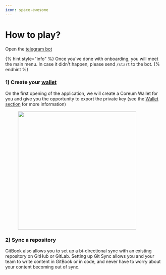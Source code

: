 ```yaml
---
icon: space-awesome
---
```


# How to play?

Open the [telegram bot ](https://t.me/BlockchainGamesBot)

{% hint style="info" %}
Once you've done with onboarding, you will meet the main menu. In case it didn't happen, please send `/start` to the bot.
{% endhint %}

### 1) Create your [wallet](../basics/markdown.md)&#x20;

On the first opening of the application, we will create a Coreum Wallet for you and give you the opportunity to export the private key (see the [Wallet section](../basics/markdown.md) for more information)

<div data-full-width="false">

<figure><img src="../.gitbook/assets/Screenshot 2024-11-21 at 1.00.50 AM.png" alt="" width="375"><figcaption></figcaption></figure>

</div>

### 2) Sync a repository

GitBook also allows you to set up a bi-directional sync with an existing repository on GitHub or GitLab. Setting up Git Sync allows you and your team to write content in GitBook or in code, and never have to worry about your content becoming out of sync.
